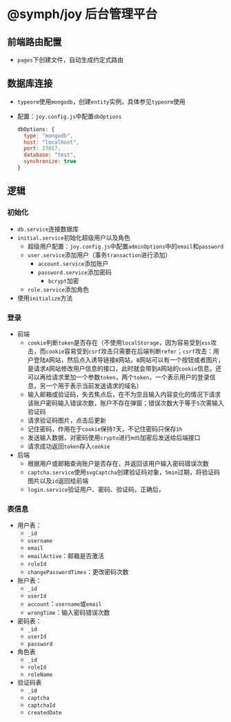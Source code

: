 # @symph/joy 后台管理平台

## 前端路由配置

- `pages`下创建文件，自动生成约定式路由

## 数据库连接

- `typeorm`使用`mongodb`，创建`entity`实例，具体参见`typeorm`使用
- 配置：`joy.config.js`中配置`dbOptions`

    ```javascript
    dbOptions: {
      type: "mongodb",
      host: "localhost",
      port: 27017,
      database: "test",
      synchronize: true
    }
    ```

## 逻辑

### 初始化

- `db.service`连接数据库
- `initial.service`初始化超级用户以及角色
  - 超级用户配置：`joy.config.js`中配置`adminOptions`中的`email`和`password`
  - `user.service`添加用户（事务`transaction`进行添加）
    - `account.service`添加账户
    - `password.service`添加密码
      - `bcrypt`加密
  - `role.service`添加角色
- 使用`initialize`方法

### 登录

- 前端
  - `cookie`判断`token`是否存在（不使用`localStorage`，因为容易受到`xss`攻击，而`cookie`容易受到`csrf`攻击只需要在后端判断`refer`；`csrf`攻击：用户登陆`A`网站，然后点入诱导链接`B`网站，`B`网站可以有一个按钮或者图片，是请求`A`网站修改用户信息的接口，此时就会带到`A`网站的`cookie`信息。还可以再给请求里加一个参数`token`，两个`token`，一个表示用户的登录信息，另一个用于表示当前发送请求的域名）
  - 输入邮箱或验证码，失去焦点后，在不为空且输入内容变化的情况下请求该账户密码输入错误次数，账户不存在弹窗；错误次数大于等于`5`次需输入验证码
  - 请求验证码图片，点击后更新
  - 记住密码，作用在于`cookie`保持`7`天，不记住密码只保存`1h`
  - 发送输入数据，对密码使用`crypto`进行`md5`加密后发送给后端接口
  - 请求成功返回`token`存入`cookie`
- 后端
  - 根据用户或邮箱查询账户是否存在，并返回该用户输入密码错误次数
  - `captcha.service`使用`svgCaptcha`创建验证码对象，`5min`过期，将验证码图片以及`id`返回给前端
  - `login.service`验证用户、密码、验证码，正确后，

### 表信息

- 用户表：
  - `_id`
  - `username`
  - `email`
  - `emailActive`：邮箱是否激活
  - `roleId`
  - `changePasswordTimes`：更改密码次数
- 账户表：
  - `_id`
  - `userId`
  - `account`：`username`或`email`
  - `wrongTime`：输入密码错误次数
- 密码表：
  - `_id`
  - `userId`
  - `password`
- 角色表
  - `_id`
  - `roleId`
  - `roleName`
- 验证码表
  - `_id`
  - `captcha`
  - `captchaId`
  - `createdDate`
